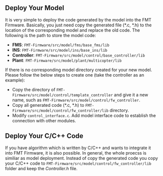 
## Deploy Your Model

It is very simple to deploy the code generated by the model into the FMT Firmware. Basically, you just need copy the generated file (*.c, *.h) to the location of the corresponding model and replace the old code. The following is the path to store the model code:

- **FMS**: `FMT-Firmware/src/model/fms/base_fms/lib`
- **INS**: `FMT-Firmware/src/model/ins/base_ins/lib`
- **Controller**: `FMT-Firmware/src/model/control/base_controller/lib`
- **Plant**: `FMT-Firmware/src/model/plant/multicopter/lib`

If there is no corresponding model directory created for your new model. Please follow the below steps to create one (take the controller as an example):

- Copy the directory of `FMT-Firmware/src/model/control/template_controller` and give it a new name, such as `FMT-Firmware/src/model/control/fw_controller`.
- Copy all generated code (*.c, *.h) to `FMT-Firmware/src/model/control/fw_controller/lib` directory.
- Modify `control_interface.c`. Add model interface code to establish the connection with other modules.

## Deploy Your C/C++ Code

If you have algorithm which is written by C/C++ and wants to integrate it into FMT Firmware, it is also possible. In general, the whole proecss is similiar as model deployment. Instead of copy the generated code you copy your C/C++ code to `FMT-Firmware/src/model/control/fw_controller/lib` folder and keep the *Controller.h* file.
